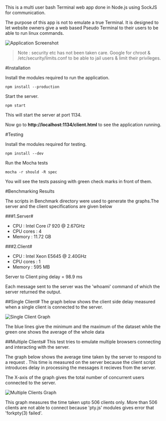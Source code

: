 This is a multi user bash Terminal web app done in Node.js using SockJS for communication.

The purpose of this app is not to emulate a true Terminal. It is designed to let website owners give a web based Pseudo Terminal to their users to be able to run linux commands.

![Application Screenshot](http://www.codelearn.org/blog/wp-content/uploads/2013/06/terminal_screenshot.png)

> Note : security etc has not been taken care. Google for chroot & /etc/security/limits.conf to be able to jail users & limit their privileges.

#Installation 

Install the modules required to run the application.

	npm install --production

Start the server.

	npm start

This will start the server at port 1134.

Now go to **http://localhost:1134/client.html** to see the application running.


#Testing

Install the modules required for testing.

	npm install --dev

Run the Mocha tests
  
	mocha -r should -R spec

You will see the tests passing with green check marks in front of them.

#Benchmarking Results

The scripts in Benchmark directory were used to generate the graphs.The server and the client specifications are given below

###1.Server#
   + CPU : Intel Core i7 920 @ 2.67GHz
   + CPU cores : 4
   + Memory : 11.72 GB

###2.Client#
   + CPU : Intel Xeon E5645 @ 2.40GHz
   + CPU cores : 1
   + Memory : 595 MB
 
Server to Client ping delay = 98.9 ms

Each message sent to the server was the 'whoami' command of which the server returned the output.

##Single Client#
The graph below shows the client side delay measured when a single client is connected to the server.

![Single Client Graph](https://raw.github.com/pocha/terminal-codelearn/master/graphs/single-client.png)
   
The blue lines give the minimum and the maximum of the dataset while the green one shows the average of the whole data

##Multiple Clients#
This test tries to emulate multiple browsers connecting and interacting with the server.

The graph below shows the average time taken by the server to respond to a request . This time is measured on the server because the  client script introduces delay in processing the messages it recieves from the server.

The X-axis of the graph gives the total number of concurrent users connected to the server. 

![Multiple Clients Graph](https://raw.github.com/pocha/terminal-codelearn/master/graphs/multiple-clients.png)

This graph measures the time taken upto 506 clients only. More than 506 clients are not able to connect because 'pty.js' modules gives error that 'forkpty(3) failed'.

